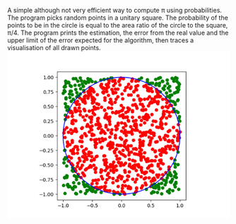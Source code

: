 A simple although not very efficient way to compute π using probabilities.
The program picks random points in a unitary square. The probability of the points to be in the circle is equal to the area ratio of the circle to the square, π/4.
The program prints the estimation, the error from the real value and the upper limit of the error expected for the algorithm, then traces a visualisation of all drawn points.
![pi](https://github.com/INicolis/python_examples/blob/main/pi/pi.png)
